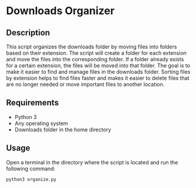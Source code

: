 # Downloads Organizer
## Description
This script organizes the downloads folder by moving files into folders based on their extension.
The script will create a folder for each extension and move the files into the corresponding folder. If a folder already exists for a certain extension, the files will be moved into that folder. The goal is to make it easier to find and manage files in the downloads folder. Sorting files by extension helps to find files faster and makes it easier to delete files that are no longer needed or move important files to another location.
## Requirements
- Python 3
- Any operating system
- Downloads folder in the home directory
## Usage
Open a terminal in the directory where the script is located and run the following command:
```bash
python3 organize.py
```
